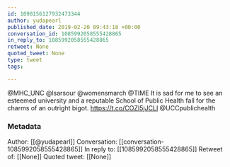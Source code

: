 ```yaml
---
id: 1098156127932473344
author: yudapearl
published_date: 2019-02-20 09:43:18 +00:00
conversation_id: 1085992058555428865
in_reply_to: 1085992058555428865
retweet: None
quoted_tweet: None
type: tweet
tags:

---
```


@MHC_UNC @lsarsour @womensmarch @TIME It is sad for me to see an esteemed university and a reputable School of Public Health fall for the charms of an outright bigot. 
https://t.co/COZI5jJCLI
@UCCpublichealth

### Metadata

Author: [[@yudapearl]]
Conversation: [[conversation-1085992058555428865]]
In reply to: [[1085992058555428865]]
Retweet of: [[None]]
Quoted tweet: [[None]]
